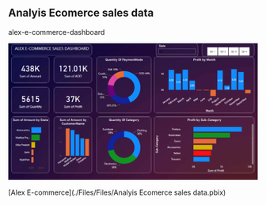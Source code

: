 ## Analyis Ecomerce sales data

alex-e-commerce-dashboard

![Alex E-commerce](./Files/alex-e-commerce-dashboard.PNG)


[Alex E-commerce](./Files/Files/Analyis Ecomerce sales data.pbix)
